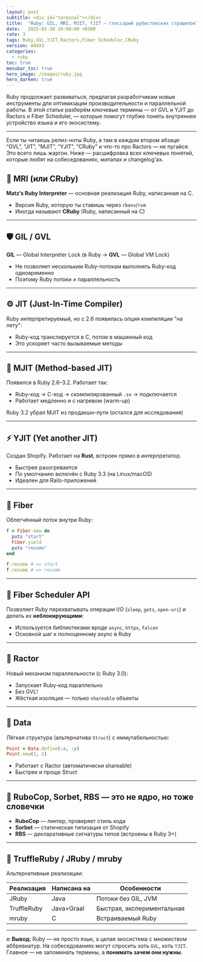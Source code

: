 ```yaml
---
layout: post
subtitle: <div id="terminal"></div>
title:  "Ruby: GIL, MRI, MJIT, YJIT — глоссарий рубистовских страшилок"
date:   2025-01-30 10:00:00 +0300
rate: 3
tags: Ruby,GVL,YJIT,Ractors,Fiber Scheduler,CRuby
version: A49X3
categories:
  - ruby
toc: true
menubar_toc: true
hero_image: /images/ruby.jpg
hero_darken: true
---
```

Ruby продолжает развиваться, предлагая разработчикам новые инструменты для оптимизации производительности и параллельной работы. В этой статье разберём ключевые термины — от GVL и YJIT до Ractors и Fiber Scheduler, — которые помогут глубже понять внутреннее устройство языка и его экосистему.

---
Если ты читаешь релиз-ноты Ruby, а там в каждом втором абзаце: “GVL”, “JIT”, “MJIT”, “YJIT”, “CRuby” и что-то про Ractors — не пугайся.  
Это всего лишь жаргон. Ниже — расшифровка всех ключевых понятий, которые любят на собеседованиях, митапах и changelog'ах.

## 🧠 MRI (или CRuby)

**Matz’s Ruby Interpreter** — основная реализация Ruby, написанная на C.

- Версия Ruby, которую ты ставишь через `rbenv`/`rvm`
- Иногда называют **CRuby** (Ruby, написанный на C)

---

## 🛡 GIL / GVL

**GIL** — Global Interpreter Lock (в Ruby → **GVL** — Global VM Lock)

- Не позволяет нескольким Ruby-потокам выполнять Ruby-код одновременно
- Поэтому Ruby потоки ≠ параллельность

---

## ⚙️ JIT (Just-In-Time Compiler)

Ruby интерпретируемый, но с 2.6 появилась опция компиляции "на лету":

- Ruby-код транслируется в C, потом в машинный код
- Это ускоряет часто вызываемые методы

---

## 🔧 MJIT (Method-based JIT)

Появился в Ruby 2.6–3.2. Работает так:

- Ruby-код → C-код → скомпилированный `.so` → подключается
- Работает медленно и с нагревом (warm-up)

Ruby 3.2 убрал MJIT из продакшн-пути (остался для исследования)

---

## ⚡️ YJIT (Yet another JIT)

Создан Shopify. Работает на **Rust**, встроен прямо в интерпретатор.  

- Быстрее разогревается
- По умолчанию включён с Ruby 3.3 (на Linux/macOS)
- Идеален для Rails-приложений

---

## 🧵 Fiber

Облегчённый поток внутри Ruby:

```ruby
f = Fiber.new do
  puts "start"
  Fiber.yield
  puts "resume"
end

f.resume # => start
f.resume # => resume
````

---

## 🔁 Fiber Scheduler API

Позволяет Ruby перехватывать операции I/O (`sleep`, `gets`, `open-uri`) и делать их **неблокирующими**:

* Используется библиотеками вроде `async`, `httpx`, `falcon`
* Основной шаг к полноценному async в Ruby

---

## 👥 Ractor

Новый механизм параллельности (с Ruby 3.0):

* Запускает Ruby-код параллельно
* Без GVL!
* Жёсткая изоляция — только `shareable` объекты

---

## 💠 Data

Лёгкая структура (альтернатива `Struct`) с иммутабельностью:

```ruby
Point = Data.define(:x, :y)
Point.new(1, 2)
```

* Работает с Ractor (автоматически shareable)
* Быстрее и проще Struct

---

## 🧪 RuboCop, Sorbet, RBS — это не ядро, но тоже словечки

* **RuboCop** — линтер, проверяет стиль кода
* **Sorbet** — статическая типизация от Shopify
* **RBS** — декларативные сигнатуры типов (встроены в Ruby 3+)

---

## 🔬 TruffleRuby / JRuby / mruby

Альтернативные реализации:

| Реализация  | Написана на | Особенности                |
| ----------- | ----------- | -------------------------- |
| JRuby       | Java        | Потоки без GIL, JVM        |
| TruffleRuby | Java+Graal  | Быстрая, экспериментальная |
| mruby       | C           | Встраиваемый Ruby          |

---

🔚 **Вывод:**
Ruby — не просто язык, а целая экосистема с множеством аббревиатур. На собеседованиях могут спросить хоть `GVL`, хоть `YJIT`. Главное — не запоминать термины, а **понимать зачем они нужны**.
